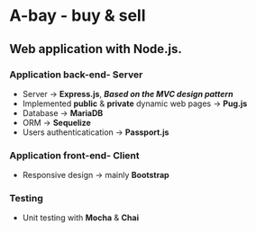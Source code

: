 # A-bay - buy & sell

## Web application with Node.js.
 
### Application __back-end__- Server
  * Server -> **Express.js**, __*Based on the MVC design pattern*__
  * Implemented __public__ & __private__  dynamic web pages -> **Pug.js**
  * Database -> **MariaDB** 
  * ORM -> **Sequelize**
  * Users authenticatication -> **Passport.js**

### Application __front-end__- Client
  * Responsive design -> mainly **Bootstrap**

### Testing
  * Unit testing with **Mocha** & **Chai**
